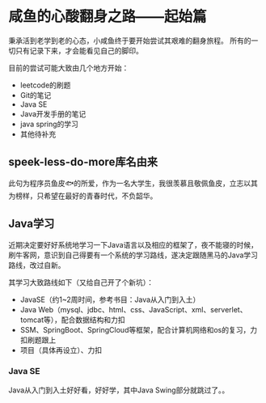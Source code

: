 # 咸鱼的心酸翻身之路——起始篇

秉承活到老学到老的心态，小咸鱼终于要开始尝试其艰难的翻身旅程。
所有的一切只有记录下来，才会能看见自己的脚印。

目前的尝试可能大致由几个地方开始：

- leetcode的刷题
- Git的笔记
- Java SE
- Java开发手册的笔记
- java spring的学习
- 其他待补充

## speek-less-do-more库名由来

此句为程序员鱼皮🐟的所爱，作为一名大学生，我很羡慕且敬佩鱼皮，立志以其为榜样，只希望在最好的青春时代，不负韶华。

## Java学习

近期决定要好好系统地学习一下Java语言以及相应的框架了，夜不能寝的时候，刷牛客网，意识到自己得要有一个系统的学习路线，遂决定跟随黑马的Java学习路线，改过自新。

其学习大致路线如下（又给自己开了个新坑）：

- JavaSE（约1~2周时间，参考书目：Java从入门到入土）
- Java Web（mysql、jdbc、html、css、JavaScript、xml、serverlet、tomcat等），配合数据结构和力扣
- SSM、SpringBoot、SpringCloud等框架，配合计算机网络和os的复习，力扣刷题跟上
- 项目（具体再设立）、力扣

### Java SE

Java从入门到入土好好看，好好学，其中Java Swing部分就跳过了。。